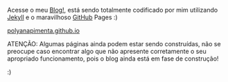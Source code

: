 Acesse o meu [Blog!][blog], está sendo totalmente codificado por mim utilizando 
[Jekyll][jekyll-quickstart] e o maravilhoso [GitHub][github-pages] Pages :)

[polyanapimenta.github.io][blog]

ATENÇÃO: Algumas páginas ainda podem estar sendo construídas, não se preocupe caso encontrar algo que não apresente corretamente o seu apropriado funcionamento, pois o blog ainda está em fase de construção!

:)

[blog]: https://polyanapimenta.github.io
[jekyll-quickstart]: https://jekyllrb.com/docs/quickstart/
[github-pages]: https://pages.github.com/
